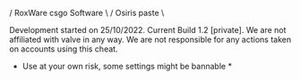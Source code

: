 / RoxWare csgo Software \ / Osiris paste \

Development started on  25/10/2022.
Current Build 1.2 [private].
We are not affiliated with valve in any way.
We are not responsible for any actions taken on accounts using this cheat.

* Use at your own risk, some settings might be bannable *

